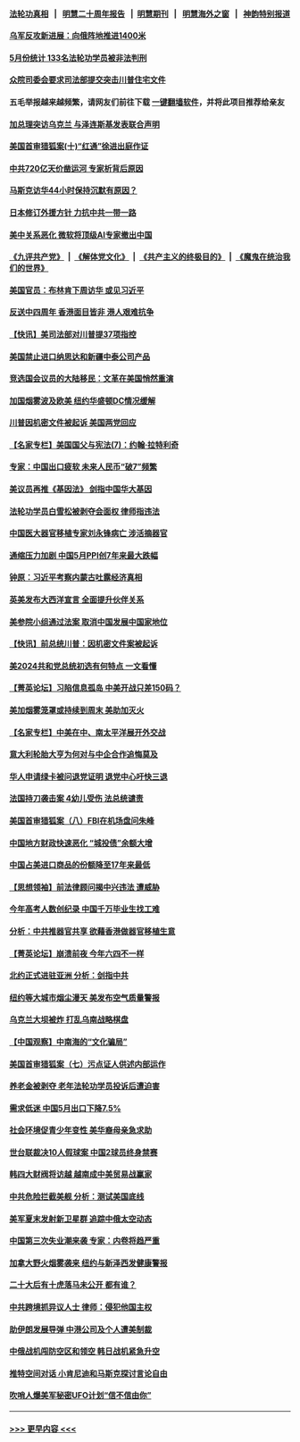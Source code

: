 #### [法轮功真相](https://github.com/gfw-breaker/truth/blob/master/README.md?t=0) &nbsp;&nbsp;|&nbsp;&nbsp; [明慧二十周年报告](https://github.com/gfw-breaker/mh-reports/blob/master/README.md?t=0) &nbsp;&nbsp;|&nbsp;&nbsp;[明慧期刊](https://github.com/gfw-breaker/mh-qikan) &nbsp;&nbsp;|&nbsp;&nbsp; [明慧海外之窗](https://github.com/gfw-breaker/mh-news/blob/master/README.md?t=0) &nbsp;&nbsp;|&nbsp;&nbsp; [神韵特别报道](https://github.com/gfw-breaker/mh-news/blob/master/shenyun.md?t=0)
#### [乌军反攻新进展：向俄阵地推进1400米](../pages/nf4514/n14013854.md?t=06111243) 
#### [5月份统计 133名法轮功学员被非法判刑](../pages/nf4514/n14013124.md?t=06111243) 
#### [众院司委会要求司法部提交突击川普住宅文件](../pages/nf4514/n14013806.md?t=06111243) 
#### 五毛举报越来越频繁，请网友们前往下载 [一键翻墙软件](https://github.com/gfw-breaker/ssr-accounts)，并将此项目推荐给亲友
#### [加总理突访乌克兰 与泽连斯基发表联合声明](../pages/nf4514/n14013726.md?t=06111243) 
#### [美国首审猎狐案(十)“红通”徐进出庭作证](../pages/nf4514/n14013571.md?t=06111243) 
#### [中共720亿天价凿运河 专家析背后原因](../pages/nf4514/n14012805.md?t=06111243) 
#### [马斯克访华44小时保持沉默有原因？](../pages/nf4514/n14013660.md?t=06111243) 
#### [日本修订外援方针 力抗中共一带一路](../pages/nf4514/n14013619.md?t=06111243) 
#### [美中关系恶化 微软将顶级AI专家撤出中国](../pages/nf4514/n14013569.md?t=06111243) 
#### [《九评共产党》](https://github.com/begood0513/9ping.md/blob/master/README.md) &nbsp;|&nbsp; [《解体党文化》](../../../../jtdwh.md/blob/master/README.md)  &nbsp;|&nbsp; [《共产主义的终极目的》](../../../../gczydzjmd.md/blob/master/README.md) &nbsp;|&nbsp; [《魔鬼在统治我们的世界》](../../../../mgztzwmdsj.md/blob/master/README.md) 
#### [美国官员：布林肯下周访华 或见习近平](../pages/nf4514/n14013392.md?t=06111243) 
#### [反送中四周年 香港面目皆非 港人艰难抗争](../pages/nf4514/n14011193.md?t=06111243) 
#### [【快讯】美司法部对川普提37项指控](../pages/nf4514/n14013395.md?t=06111243) 
#### [美国禁止进口纳思达和新疆中泰公司产品](../pages/nf4514/n14013388.md?t=06111243) 
#### [竞选国会议员的大陆移民：文革在美国悄然重演](../pages/nf4514/n14012813.md?t=06111243) 
#### [加国烟雾波及欧美 纽约华盛顿DC情况缓解](../pages/nf4514/n14013313.md?t=06111243) 
#### [川普因机密文件被起诉 美国两党回应](../pages/nf4514/n14013173.md?t=06111243) 
#### [【名家专栏】美国国父与宪法(7)：约翰‧拉特利奇](../pages/nf4514/n14013209.md?t=06111243) 
#### [专家：中国出口疲软 未来人民币“破7”频繁](../pages/nf4514/n14013081.md?t=06111243) 
#### [美议员再推《基因法》 剑指中国华大基因](../pages/nf4514/n14013083.md?t=06111243) 
#### [法轮功学员白雪松被剥夺会面权 律师指违法](../pages/nf4514/n14012545.md?t=06111243) 
#### [中国医大器官移植专家刘永锋病亡 涉活摘器官](../pages/nf4514/n14012776.md?t=06111243) 
#### [通缩压力加剧 中国5月PPI创7年来最大跌幅](../pages/nf4514/n14012933.md?t=06111243) 
#### [钟原：习近平考察内蒙古吐露经济真相](../pages/nf4514/n14012759.md?t=06111243) 
#### [英美发布大西洋宣言 全面提升伙伴关系](../pages/nf4514/n14012878.md?t=06111243) 
#### [美参院小组通过法案 取消中国发展中国家地位](../pages/nf4514/n14012741.md?t=06111243) 
#### [【快讯】前总统川普：因机密文件案被起诉](../pages/nf4514/n14012714.md?t=06111243) 
#### [美2024共和党总统初选有何特点 一文看懂](../pages/nf4514/n14012513.md?t=06111243) 
#### [【菁英论坛】习陷信息孤岛 中美开战只差150码？](../pages/nf4514/n14012675.md?t=06111243) 
#### [美加烟雾笼罩或持续到周末 美助加灭火](../pages/nf4514/n14012355.md?t=06111243) 
#### [【名家专栏】中美在中、南太平洋展开外交战](../pages/nf4514/n14011698.md?t=06111243) 
#### [意大利轮胎大亨为何对与中企合作追悔莫及](../pages/nf4514/n14011825.md?t=06111243) 
#### [华人申请绿卡被问退党证明 退党中心吁快三退](../pages/nf4514/n14012199.md?t=06111243) 
#### [法国持刀袭击案 4幼儿受伤 法总统谴责](../pages/nf4514/n14012486.md?t=06111243) 
#### [美国首审猎狐案（八）FBI在机场盘问朱峰](../pages/nf4514/n14012186.md?t=06111243) 
#### [中国地方财政快速恶化 “城投债”余额大增](../pages/nf4514/n14012242.md?t=06111243) 
#### [中国占美进口商品的份额降至17年来最低](../pages/nf4514/n14012106.md?t=06111243) 
#### [【思想领袖】前法律顾问揭中兴违法 遭威胁](../pages/nf4514/n14001882.md?t=06111243) 
#### [今年高考人数创纪录 中国千万毕业生找工难](../pages/nf4514/n14011922.md?t=06111243) 
#### [分析：中共推器官共享 欲藉香港做器官移植生意](../pages/nf4514/n14011721.md?t=06111243) 
#### [【菁英论坛】崩溃前夜 今年六四不一样](../pages/nf4514/n14011950.md?t=06111243) 
#### [北约正式进驻亚洲 分析：剑指中共](../pages/nf4514/n14011185.md?t=06111243) 
#### [纽约等大城市烟尘漫天 美发布空气质量警报](../pages/nf4514/n14011807.md?t=06111243) 
#### [乌克兰大坝被炸 打乱乌南战略棋盘](../pages/nf4514/n14011671.md?t=06111243) 
#### [【中国观察】中南海的“文化骗局”](../pages/nf4514/n14011551.md?t=06111243) 
#### [美国首审猎狐案（七）污点证人供述内部运作](../pages/nf4514/n14011455.md?t=06111243) 
#### [养老金被剥夺 老年法轮功学员投诉后遭迫害](../pages/nf4514/n14011154.md?t=06111243) 
#### [需求低迷 中国5月出口下降7.5%](../pages/nf4514/n14011567.md?t=06111243) 
#### [社会环境促青少年变性 美华裔母亲急求助](../pages/nf4514/n14010747.md?t=06111243) 
#### [世台联裁决10人假球案 中国2球员终身禁赛](../pages/nf4514/n14011243.md?t=06111243) 
#### [韩四大财阀将访越 越南成中美贸易战赢家](../pages/nf4514/n14010679.md?t=06111243) 
#### [中共危险拦截美舰 分析：测试美国底线](../pages/nf4514/n14010646.md?t=06111243) 
#### [美军夏末发射新卫星群 追踪中俄太空动态](../pages/nf4514/n14011506.md?t=06111243) 
#### [中国第三次失业潮来袭 专家：内卷将趋严重](../pages/nf4514/n14011445.md?t=06111243) 
#### [加拿大野火烟雾袭来 纽约与新泽西发健康警报](../pages/nf4514/n14011245.md?t=06111243) 
#### [二十大后有十虎落马未公开 都有谁？](../pages/nf4514/n14011401.md?t=06111243) 
#### [中共跨境抓异议人士 律师：侵犯他国主权](../pages/nf4514/n14011296.md?t=06111243) 
#### [助伊朗发展导弹 中港公司及个人遭美制裁](../pages/nf4514/n14011254.md?t=06111243) 
#### [中俄战机闯防空区和领空 韩日战机紧急升空](../pages/nf4514/n14011109.md?t=06111243) 
#### [推特空间对话 小肯尼迪和马斯克探讨言论自由](../pages/nf4514/n14011163.md?t=06111243) 
#### [吹哨人爆美军秘密UFO计划“信不信由你”](../pages/nf4514/n14011155.md?t=06111243) 

----
#### [ >>> 更早内容 <<< ](../indexes/nf4514-earlier.md)
